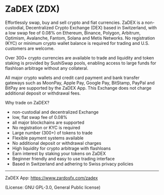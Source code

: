# ZaDEX (ZDX)
Effortlessly swap, buy and sell crypto and fiat currencies.
ZaDEX is a non-custodial, Decentralized Crypto Exchange (DEX) based in Switzerland, with a low swap fee of 0.08% on Ethereum, Binance, Polygon, Arbitrum, Optimism, Avalanche, Fantom, Solana and Metis Networks. No registration (KYC) or minimum crypto wallet balance is required for trading and U.S. customers are welcome.

Over 300+ crypto currencies are available to trade and liquidity and token staking is provided by SushiSwap pools, enabling access to large funds for flashloan arbitrage without any collateral. 

All major crypto wallets and credit card payment and bank transfer gateways such as MoonPay, Apple Pay, Google Pay, BitStamp, PayPal and BitPay are supported by the ZaDEX App. This Exchange does not charge additional deposit or withdrawal fees.

Why trade on ZaDEX?
- non-custodial and decentralized Exchange
- low, flat swap fee of 0.08%
- all major blockchains are supported
- No registration or KYC is required
- Large number (300+) of tokens to trade
- Flexible payment systems available
- No additional deposit or withdrawal charges
- High liquidity for crypto arbitrage with flashloans
- Earn interest by staking your tokens on ZaDEX
- Beginner friendly and easy to use trading interface
- Based in Switzerland and adhering to Swiss privacy policies

____
ZaDEX App: https://www.zardosfx.com/zadex

(License: GNU GPL-3.0, General Public license)
